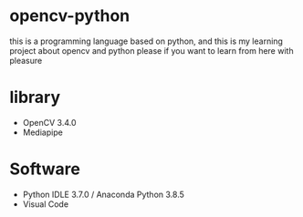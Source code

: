 # opencv-python
this is a programming language based on python, and this is my learning project about opencv and python
please if you want to learn from here with pleasure

# library
- OpenCV 3.4.0
- Mediapipe

# Software
- Python IDLE 3.7.0 / Anaconda Python 3.8.5
- Visual Code


